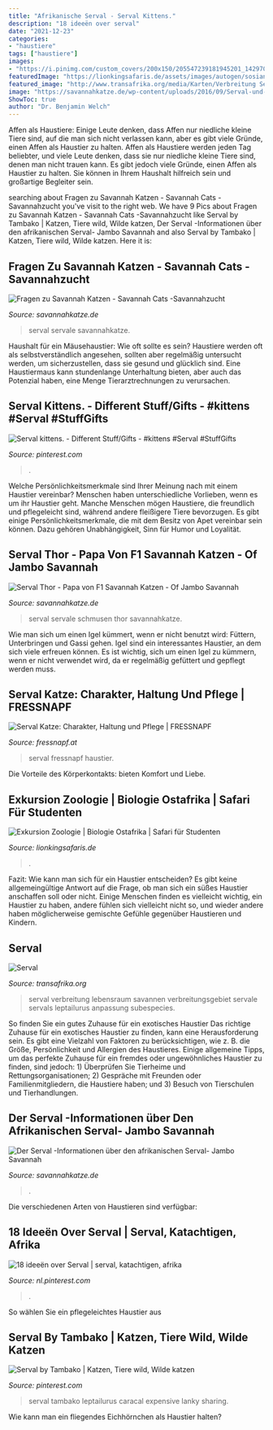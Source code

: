 ```yaml
---
title: "Afrikanische Serval - Serval Kittens."
description: "18 ideeën over serval"
date: "2021-12-23"
categories:
- "haustiere"
tags: ["haustiere"]
images:
- "https://i.pinimg.com/custom_covers/200x150/205547239181945201_1429703171.jpg"
featuredImage: "https://lionkingsafaris.de/assets/images/autogen/sosian-maja.jpg"
featured_image: "http://www.transafrika.org/media/Karten/Verbreitung Serval.png"
image: "https://savannahkatze.de/wp-content/uploads/2016/09/Serval-und-Savannah-Katze-am-schmusen.jpg"
ShowToc: true
author: "Dr. Benjamin Welch"
---
```



Affen als Haustiere: Einige Leute denken, dass Affen nur niedliche kleine Tiere sind, auf die man sich nicht verlassen kann, aber es gibt viele Gründe, einen Affen als Haustier zu halten.
Affen als Haustiere werden jeden Tag beliebter, und viele Leute denken, dass sie nur niedliche kleine Tiere sind, denen man nicht trauen kann. Es gibt jedoch viele Gründe, einen Affen als Haustier zu halten. Sie können in Ihrem Haushalt hilfreich sein und großartige Begleiter sein.

	

		
searching about Fragen zu Savannah Katzen - Savannah Cats -Savannahzucht you've visit to the right web. We have 9 Pics about Fragen zu Savannah Katzen - Savannah Cats -Savannahzucht like Serval by Tambako | Katzen, Tiere wild, Wilde katzen, Der Serval -Informationen über den afrikanischen Serval- Jambo Savannah and also Serval by Tambako | Katzen, Tiere wild, Wilde katzen. Here it is:
		
    
## Fragen Zu Savannah Katzen - Savannah Cats -Savannahzucht

<img loading=lazy src="https://savannahkatze.de/wp-content/uploads/2016/09/Serval-Thor-mit-Savannah-Katze-Malia.jpg" onerror="this.onerror=null;this.src='https://tse3.mm.bing.net/th?id=OIP.mVJLKhpZX_ygPKBvrbutZAHaHE&amp;pid=15.1';" alt="Fragen zu Savannah Katzen - Savannah Cats -Savannahzucht">

_Source: savannahkatze.de_

>serval servale savannahkatze. 

	

Haushalt für ein Mäusehaustier: Wie oft sollte es sein?
Haustiere werden oft als selbstverständlich angesehen, sollten aber regelmäßig untersucht werden, um sicherzustellen, dass sie gesund und glücklich sind. Eine Haustiermaus kann stundenlange Unterhaltung bieten, aber auch das Potenzial haben, eine Menge Tierarztrechnungen zu verursachen.

    
## Serval Kittens. - Different Stuff/Gifts - #kittens #Serval #StuffGifts

<img loading=lazy src="https://i.pinimg.com/474x/7f/36/8a/7f368af1bed3207b2fa4b2c8e376c6f2.jpg" onerror="this.onerror=null;this.src='https://tse4.mm.bing.net/th?id=OIP.iV4sTD7c_58PpCFeuAf2bAAAAA&amp;pid=15.1';" alt="Serval kittens. - Different Stuff/Gifts - #kittens #Serval #StuffGifts">

_Source: pinterest.com_

>. 

	

Welche Persönlichkeitsmerkmale sind Ihrer Meinung nach mit einem Haustier vereinbar?
Menschen haben unterschiedliche Vorlieben, wenn es um ihr Haustier geht. Manche Menschen mögen Haustiere, die freundlich und pflegeleicht sind, während andere fleißigere Tiere bevorzugen. Es gibt einige Persönlichkeitsmerkmale, die mit dem Besitz von Apet vereinbar sein können. Dazu gehören Unabhängigkeit, Sinn für Humor und Loyalität.

    
## Serval Thor - Papa Von F1 Savannah Katzen - Of Jambo Savannah

<img loading=lazy src="https://savannahkatze.de/wp-content/uploads/2016/09/Serval-und-Savannah-Katze-am-schmusen.jpg" onerror="this.onerror=null;this.src='https://tse2.mm.bing.net/th?id=OIP.fRWj2l8ol4O_bamVgDMlaAHaH_&amp;pid=15.1';" alt="Serval Thor - Papa von F1 Savannah Katzen - Of Jambo Savannah">

_Source: savannahkatze.de_

>serval servale schmusen thor savannahkatze. 

	

Wie man sich um einen Igel kümmert, wenn er nicht benutzt wird: Füttern, Unterbringen und Gassi gehen.
Igel sind ein interessantes Haustier, an dem sich viele erfreuen können. Es ist wichtig, sich um einen Igel zu kümmern, wenn er nicht verwendet wird, da er regelmäßig gefüttert und gepflegt werden muss.

    
## Serval Katze: Charakter, Haltung Und Pflege | FRESSNAPF

<img loading=lazy src="https://media.os.fressnapf.com/cms/2020/08/5f338ebca333a-5f338ebca333bratgeber_Katze_rasse_portraits_Serval2_1200x527.jpg.jpg?t=cmsimg_920" onerror="this.onerror=null;this.src='https://tse3.mm.bing.net/th?id=OIP.w2g5bzTAhp0X0NLIqEQYxgHaDQ&amp;pid=15.1';" alt="Serval Katze: Charakter, Haltung und Pflege | FRESSNAPF">

_Source: fressnapf.at_

>serval fressnapf haustier. 

	

Die Vorteile des Körperkontakts: bieten Komfort und Liebe.

    
## Exkursion Zoologie | Biologie Ostafrika | Safari Für Studenten

<img loading=lazy src="https://lionkingsafaris.de/assets/images/autogen/sosian-maja.jpg" onerror="this.onerror=null;this.src='https://tse4.mm.bing.net/th?id=OIP.JOcYDvusYtAVO44Hb0f4VAHaFM&amp;pid=15.1';" alt="Exkursion Zoologie | Biologie Ostafrika | Safari für Studenten">

_Source: lionkingsafaris.de_

>. 

	

Fazit: Wie kann man sich für ein Haustier entscheiden?
Es gibt keine allgemeingültige Antwort auf die Frage, ob man sich ein süßes Haustier anschaffen soll oder nicht. Einige Menschen finden es vielleicht wichtig, ein Haustier zu haben, andere fühlen sich vielleicht nicht so, und wieder andere haben möglicherweise gemischte Gefühle gegenüber Haustieren und Kindern.

    
## Serval

<img loading=lazy src="http://www.transafrika.org/media/Karten/Verbreitung Serval.png" onerror="this.onerror=null;this.src='https://tse4.mm.bing.net/th?id=OIP.CcjgMVfqqoShy-QDvlxh9AHaHy&amp;pid=15.1';" alt="Serval">

_Source: transafrika.org_

>serval verbreitung lebensraum savannen verbreitungsgebiet servale servals leptailurus anpassung subespecies. 

	

So finden Sie ein gutes Zuhause für ein exotisches Haustier
Das richtige Zuhause für ein exotisches Haustier zu finden, kann eine Herausforderung sein. Es gibt eine Vielzahl von Faktoren zu berücksichtigen, wie z. B. die Größe, Persönlichkeit und Allergien des Haustieres. Einige allgemeine Tipps, um das perfekte Zuhause für ein fremdes oder ungewöhnliches Haustier zu finden, sind jedoch: 1) Überprüfen Sie Tierheime und Rettungsorganisationen; 2) Gespräche mit Freunden oder Familienmitgliedern, die Haustiere haben; und 3) Besuch von Tierschulen und Tierhandlungen.

    
## Der Serval -Informationen über Den Afrikanischen Serval- Jambo Savannah

<img loading=lazy src="https://savannahkatze.de/wp-content/uploads/2016/08/Afrikanischer-Serval-199x300.jpg" onerror="this.onerror=null;this.src='https://tse3.mm.bing.net/th?id=OIP._H62cHuhd7jwCAfAuhSLmwAAAA&amp;pid=15.1';" alt="Der Serval -Informationen über den afrikanischen Serval- Jambo Savannah">

_Source: savannahkatze.de_

>. 

	

Die verschiedenen Arten von Haustieren sind verfügbar:

    
## 18 Ideeën Over Serval | Serval, Katachtigen, Afrika

<img loading=lazy src="https://i.pinimg.com/custom_covers/200x150/205547239181945201_1429703171.jpg" onerror="this.onerror=null;this.src='https://tse2.mm.bing.net/th?id=OIP.q00H3N_5XoqV25THY2GmngHaFj&amp;pid=15.1';" alt="18 ideeën over Serval | serval, katachtigen, afrika">

_Source: nl.pinterest.com_

>. 

	

So wählen Sie ein pflegeleichtes Haustier aus

    
## Serval By Tambako | Katzen, Tiere Wild, Wilde Katzen

<img loading=lazy src="https://i.pinimg.com/originals/39/45/ed/3945edf73641fe144a8ef9199b91c4f6.jpg" onerror="this.onerror=null;this.src='https://tse1.mm.bing.net/th?id=OIP.3sXq1jByvczVGqPkJ8m26AHaNo&amp;pid=15.1';" alt="Serval by Tambako | Katzen, Tiere wild, Wilde katzen">

_Source: pinterest.com_

>serval tambako leptailurus caracal expensive lanky sharing. 

	

Wie kann man ein fliegendes Eichhörnchen als Haustier halten?


